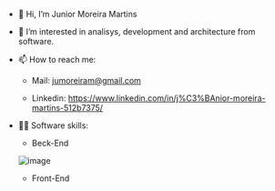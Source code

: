 - 👋 Hi, I’m Junior Moreira Martins
- 👀 I’m interested in analisys, development and architecture from software.
- 📫 How to reach me: 

     - Mail: jumoreiram@gmail.com
  
     - Linkedin: https://www.linkedin.com/in/j%C3%BAnior-moreira-martins-512b7375/
  
 - 👨‍💻 Software skills:
 
      - Beck-End
      
     ![image](https://user-images.githubusercontent.com/8320781/146645105-024c77a7-e8e1-4202-a7c8-50a101c9ed7d.png)


      - Front-End

